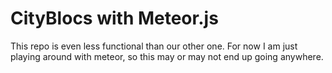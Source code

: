 # CityBlocs with Meteor.js

This repo is even less functional than our other one. For now I am just playing around with meteor,
so this may or may not end up going anywhere.
